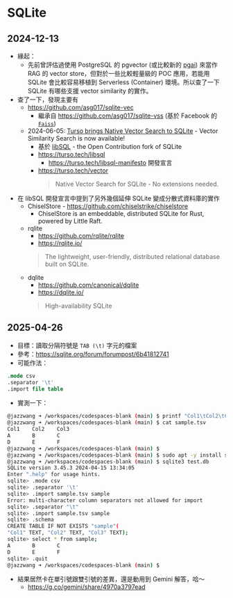 # SQLite

## 2024-12-13

- 緣起：
  - 先前曾評估過使用 PostgreSQL 的 pgvector (或比較新的 [pgai](https://github.com/timescale/pgai)) 來當作 RAG 的 vector store，但對於一些比較輕量級的 POC 應用，若能用 SQLite 會比較容易移植到 Serverless (Container) 環境。所以查了一下 SQLite 有哪些支援 vector similarity 的實作。
- 查了一下，發現主要有
  - https://github.com/asg017/sqlite-vec
    - 繼承自 https://github.com/asg017/sqlite-vss (基於 Facebook 的 [`Faiss`](https://faiss.ai/))
  - 2024-06-05: [Turso brings Native Vector Search to SQLite](https://turso.tech/blog/turso-brings-native-vector-search-to-sqlite) - Vector Similarity Search is now available!
    - 基於 [libSQL](https://github.com/tursodatabase/libsql) - the Open Contribution fork of SQLite
    - https://turso.tech/libsql
      - https://turso.tech/libsql-manifesto 開發宣言
    - https://turso.tech/vector
      > Native Vector Search for SQLite - No extensions needed.
- 在 libSQL 開發宣言中提到了另外幾個延伸 SQLite 變成分散式資料庫的實作
  - ChiselStore - https://github.com/chiselstrike/chiselstore
    - ChiselStore is an embeddable, distributed SQLite for Rust, powered by Little Raft.
  - rqlite
    - https://github.com/rqlite/rqlite
    - https://rqlite.io/
    > The lightweight, user-friendly, distributed relational database built on SQLite.
  - dqlite
    - https://github.com/canonical/dqlite
    - https://dqlite.io/
    > High-availability SQLite

## 2025-04-26

- 目標：讀取分隔符號是 `TAB (\t)` 字元的檔案
- 參考：https://sqlite.org/forum/forumpost/6b41812741
- 可能作法：
```sql
.mode csv
.separator '\t'
.import file table
```
- 實測一下：
```bash
@jazzwang ➜ /workspaces/codespaces-blank (main) $ printf "Col1\tCol2\tCol3\nA\tB\tC\nD\tE\tF\n" > sample.tsv
@jazzwang ➜ /workspaces/codespaces-blank (main) $ cat sample.tsv
Col1    Col2    Col3
A       B       C
D       E       F
@jazzwang ➜ /workspaces/codespaces-blank (main) $ 
@jazzwang ➜ /workspaces/codespaces-blank (main) $ sudo apt -y install sqlite3
@jazzwang ➜ /workspaces/codespaces-blank (main) $ sqlite3 test.db
SQLite version 3.45.3 2024-04-15 13:34:05
Enter ".help" for usage hints.
sqlite> .mode csv
sqlite> .separator '\t'
sqlite> .import sample.tsv sample
Error: multi-character column separators not allowed for import
sqlite> .separator "\t"
sqlite> .import sample.tsv sample
sqlite> .schema
CREATE TABLE IF NOT EXISTS "sample"(
"Col1" TEXT, "Col2" TEXT, "Col3" TEXT);
sqlite> select * from sample;
A       B       C
D       E       F
sqlite> .quit
@jazzwang ➜ /workspaces/codespaces-blank (main) $
```
- 結果居然卡在單引號跟雙引號的差異，還是動用到 Gemini 解答，哈～
  - https://g.co/gemini/share/4970a3797ead